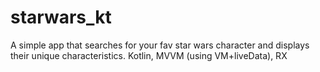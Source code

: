 # starwars_kt
A simple app that searches for your fav star wars character and displays their unique characteristics.
Kotlin, MVVM (using VM+liveData), RX
